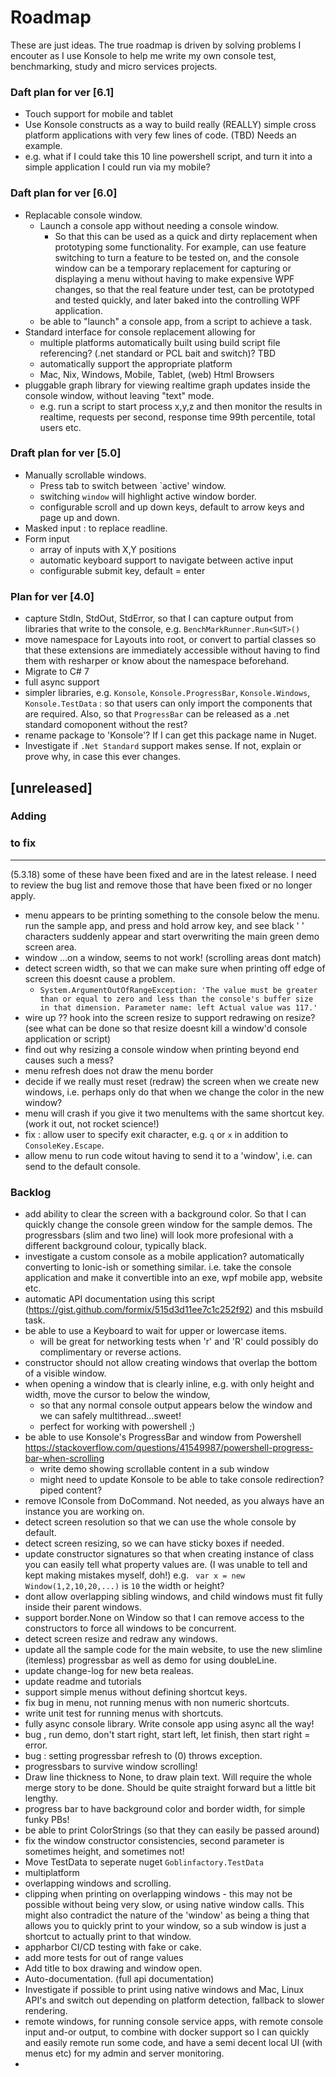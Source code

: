 # Roadmap

These are just ideas. The true roadmap is driven by solving problems I encouter as I use Konsole to help me write my own console test, benchmarking, study and micro services projects.

### Daft plan for ver [6.1]

- Touch support for mobile and tablet
- Use Konsole constructs as a way to build really (REALLY) simple cross platform applications with very few lines of code.  (TBD) Needs an example.
- e.g. what if I could take this 10 line powershell script, and turn it into a simple application I could run via my mobile?

### Daft plan for ver [6.0]

- Replacable console window.
  - Launch a console app without needing a console window. 
    - So that this can be used as a quick and dirty replacement when prototyping some functionality. For example, can use feature switching to turn a feature to be tested on, and the console window can be a temporary replacement for capturing or displaying a menu without having to make expensive WPF changes, so that the real feature under test, can be prototyped and tested quickly, and later baked into the controlling WPF application.
  - be able to "launch" a console app, from a script to achieve a task.
- Standard interface for console replacement allowing for
  - multiple platforms automatically built using build script file referencing? (.net standard or PCL bait and switch)? TBD
  - automatically support the appropriate platform
  - Mac, Nix, Windows, Mobile, Tablet, (web) Html Browsers
- pluggable graph library for viewing realtime graph updates inside the console window, without leaving "text" mode.
  - e.g. run a script to start process x,y,z and then monitor the results in realtime, requests per second, response time 99th percentile, total users etc.

### Draft plan for ver [5.0]

- Manually scrollable windows. 
  - Press tab to switch between `active' window.
  - switching `window` will highlight active window border.
  - configurable scroll and up down keys, default to arrow keys and page up and down.
- Masked input : to replace readline.
- Form input
  - array of inputs with X,Y positions
  - automatic keyboard support to navigate between active input
  - configurable submit key, default = enter

### Plan for ver [4.0]

- capture StdIn, StdOut, StdError, so that I can capture output from libraries that write to the console, e.g. `BenchMarkRunner.Run<SUT>()`
- move namespace for Layouts into root, or convert to partial classes so that these extensions are immediately accessible without having to find them with resharper or know about the namespace beforehand.
- Migrate to C# 7
- full async support
- simpler libraries, e.g. `Konsole`, `Konsole.ProgressBar`, `Konsole.Windows`, `Konsole.TestData` : so that users can only import the components that are required.  Also, so that `ProgressBar` can be released as a .net standard comoponent without the rest?
- rename package to 'Konsole'? If I can get this package name in Nuget.
- Investigate if `.Net Standard` support makes sense. If not, explain or prove why, in case this ever changes.

## [unreleased]

### Adding

### to fix

---- 

(5.3.18) some of these have been fixed and are in the latest release. I need to review the bug list and remove those that have been fixed or no longer apply.

- menu appears to be printing something to the console below the menu. run the sample app, and press and hold arrow key, and see black ' ' characters suddenly appear and start overwriting the main green demo screen area.
- window ...on a window, seems to not work! (scrolling areas dont match)
- detect screen width, so that we can make sure when printing off edge of screen this doesnt cause a problem.
  - `System.ArgumentOutOfRangeException: 'The value must be greater than or equal to zero and less than the console's buffer size in that dimension.
Parameter name: left
Actual value was 117.'`
- wire up ?? hook into the screen resize to support redrawing on resize? (see what can be done so that resize doesnt kill a window'd console application or script)
- find out why resizing a console window when printing beyond end causes such a mess?
- menu refresh does not draw the menu border
- decide if we really must reset (redraw) the screen when we create new windows, i.e. perhaps only do that when we change the color in the new window? 
- menu will crash if you give it two menuItems with the same shortcut key. (work it out, not rocket science!)
- fix : allow user to specify exit character, e.g. `q` or `x` in addition to `ConsoleKey.Escape`.
- allow menu to run code witout having to send it to a 'window', i.e. can send to the default console.

### Backlog
- add ability to clear the screen with a background color. So that I can quickly change the console green window for the sample demos. The progressbars (slim and two line) will look more profesional with a different background colour, typically black.
- investigate a custom console as a mobile application? automatically converting to Ionic-ish or something similar. i.e. take the console application and make it convertible into
  an exe, wpf mobile app, website etc.
- automatic API documentation using this script (https://gist.github.com/formix/515d3d11ee7c1c252f92) and this msbuild task. 
- be able to use a Keyboard to wait for upper or lowercase items.
  - will be great for networking tests when 'r' and 'R' could possibly do complimentary or reverse actions.
- constructor should not allow creating windows that overlap the bottom of a visible window.
- when opening a window that is clearly inline, e.g. with only height and width, move the cursor to below the window,
   - so that any normal console output appears below the window and we can safely multithread...sweet!
   - perfect for working with powershell ;)
- be able to use Konsole's ProgressBar and window from Powershell https://stackoverflow.com/questions/41549987/powershell-progress-bar-when-scrolling
  - write demo showing scrollable content in a sub window
  - might need to update Konsole to be able to take console redirection? piped content?
- remove IConsole from DoCommand. Not needed, as you always have an instance you are working on.
- detect screen resolution so that we can use the whole console by default.
- detect screen resizing, so we can have sticky boxes if needed.
- update constructor signatures so that when creating instance of class you can easily tell what property values are. (I was unable to tell and kept making mistakes myself, doh!) e.g. ` var x = new Window(1,2,10,20,...)` is `10` the width or height?
- dont allow overlapping sibling windows, and child windows must fit fully inside their parent windows.
- support border.None on Window so that I can remove access to the constructors to force all windows to be concurrent.
- detect screen resize and redraw any windows.
- update all the sample code for the main website, to use the new slimline (itemless) progressbar as well as demo for using doubleLine.
- update change-log for new beta realeas.
- update readme and tutorials
- support simple menus without defining shortcut keys.
- fix bug in menu, not running menus with non numeric shortcuts.
- write unit test for running menus with shortcuts.
- fully async console library. Write console app using async all the way!
- bug , run demo, don't start right, start left, let finish, then start right = error.
- bug : setting progressbar refresh to (0) throws exception.
- progressbars to survive window scrolling!
- Draw line thickness to None, to draw plain text. Will require the whole merge story to be done. Should be quite straight forward but a little bit lengthy.
- progress bar to have background color and border width, for simple funky PBs!
- be able to print ColorStrings (so that they can easily be passed around) 
- fix the window constructor consistencies, second parameter is sometimes height, and sometimes not!
- Move TestData to seperate nuget `Goblinfactory.TestData`
- multiplatform
- overlapping windows and scrolling.
- clipping when printing on overlapping windows - this may not be possible without being very slow, or using native window calls. This might also contradict the nature of the 'window' as being a thing that allows you to quickly print to your window, so a sub window is just a shortcut to actually print to that window.
- appharbor CI/CD testing with fake or cake.
- add more tests for out of range values
- Add title to box drawing and window open.
- Auto-documentation. (full api documentation)
- Investigate if possible to print using native windows and Mac, Linux API's and switch out depending on platform detection, fallback to slower rendering.
- remote windows, for running console service apps, with remote console input and-or output, to combine with docker support so I can quickly and easily remote run some code, and have a semi decent local UI (with menus etc) for my admin and server monitoring.
- 